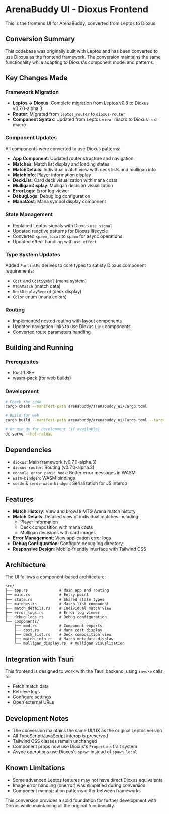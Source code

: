 # ArenaBuddy UI - Dioxus Frontend

This is the frontend UI for ArenaBuddy, converted from Leptos to Dioxus.

## Conversion Summary

This codebase was originally built with Leptos and has been converted to use Dioxus as the frontend framework. The conversion maintains the same functionality while adapting to Dioxus's component model and patterns.

## Key Changes Made

### Framework Migration
- **Leptos → Dioxus**: Complete migration from Leptos v0.8 to Dioxus v0.7.0-alpha.3
- **Router**: Migrated from `leptos_router` to `dioxus-router`
- **Component Syntax**: Updated from Leptos `view!` macro to Dioxus `rsx!` macro

### Component Updates
All components were converted to use Dioxus patterns:

- **App Component**: Updated router structure and navigation
- **Matches**: Match list display and loading states
- **MatchDetails**: Individual match view with deck lists and mulligan info
- **MatchInfo**: Player information display
- **DeckList**: Card deck visualization with mana costs
- **MulliganDisplay**: Mulligan decision visualization
- **ErrorLogs**: Error log viewer
- **DebugLogs**: Debug log configuration
- **ManaCost**: Mana symbol display component

### State Management
- Replaced Leptos signals with Dioxus `use_signal`
- Updated reactive patterns for Dioxus lifecycle
- Converted `spawn_local` to `spawn` for async operations
- Updated effect handling with `use_effect`

### Type System Updates
Added `PartialEq` derives to core types to satisfy Dioxus component requirements:
- `Cost` and `CostSymbol` (mana system)
- `MTGAMatch` (match data)
- `DeckDisplayRecord` (deck display)
- `Color` enum (mana colors)

### Routing
- Implemented nested routing with layout components
- Updated navigation links to use Dioxus `Link` components
- Converted route parameters handling

## Building and Running

### Prerequisites
- Rust 1.88+
- wasm-pack (for web builds)

### Development
```bash
# Check the code
cargo check --manifest-path arenabuddy/arenabuddy_ui/Cargo.toml

# Build for web
cargo build --manifest-path arenabuddy/arenabuddy_ui/Cargo.toml --target wasm32-unknown-unknown

# Or use dx for development (if available)
dx serve --hot-reload
```

## Dependencies

- `dioxus`: Main framework (v0.7.0-alpha.3)
- `dioxus-router`: Routing (v0.7.0-alpha.3)
- `console_error_panic_hook`: Better error messages in WASM
- `wasm-bindgen`: WASM bindings
- `serde` & `serde-wasm-bindgen`: Serialization for JS interop

## Features

- **Match History**: View and browse MTG Arena match history
- **Match Details**: Detailed view of individual matches including:
  - Player information
  - Deck composition with mana costs
  - Mulligan decisions with card images
- **Error Management**: View application error logs
- **Debug Configuration**: Configure debug log directory
- **Responsive Design**: Mobile-friendly interface with Tailwind CSS

## Architecture

The UI follows a component-based architecture:

```
src/
├── app.rs              # Main app and routing
├── main.rs             # Entry point
├── state.rs            # Shared state types
├── matches.rs          # Match list component
├── match_details.rs    # Individual match view
├── error_logs.rs       # Error log viewer
├── debug_logs.rs       # Debug configuration
└── components/
    ├── mod.rs          # Component exports
    ├── cost.rs         # Mana cost display
    ├── deck_list.rs    # Deck composition view
    ├── match_info.rs   # Match metadata display
    └── mulligan_display.rs  # Mulligan visualization
```

## Integration with Tauri

This frontend is designed to work with the Tauri backend, using `invoke` calls to:
- Fetch match data
- Retrieve logs
- Configure settings
- Open external URLs

## Development Notes

- The conversion maintains the same UI/UX as the original Leptos version
- All TypeScript/JavaScript interop is preserved
- Tailwind CSS classes remain unchanged
- Component props now use Dioxus's `Properties` trait system
- Async operations use Dioxus's `spawn` instead of `spawn_local`

## Known Limitations

- Some advanced Leptos features may not have direct Dioxus equivalents
- Image error handling (onerror) was simplified during conversion
- Component memoization patterns differ between frameworks

This conversion provides a solid foundation for further development with Dioxus while maintaining all the original functionality.